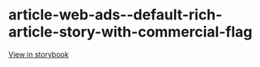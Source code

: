 # article-web-ads--default-rich-article-story-with-commercial-flag

[View in storybook](https://raw.githack.com/Independent-Digital-News-and-Media-Ltd/indy-pwamp-sb/PR-1722-sb/index.html?path=/story/article-web-ads--default-rich-article-story-with-commercial-flag)
